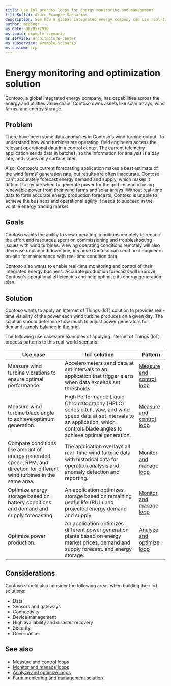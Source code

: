 ```yaml
---
title: Use IoT process loops for energy monitoring and management
titleSuffix: Azure Example Scenarios
description: See how a global integrated energy company can use real-time data and IoT process loops to design a monitoring and management solution.
author: mcosner
ms.date: 08/05/2020
ms.topic: example-scenario
ms.service: architecture-center
ms.subservice: example-scenario
ms.custom: fcp
---
```


# Energy monitoring and optimization solution

Contoso, a global integrated energy company, has capabilities across the energy and utilities value chain. Contoso owns assets like solar arrays, wind farms, and energy storage.

## Problem

There have been some data anomalies in Contoso's wind turbine output. To understand how wind turbines are operating, field engineers access the relevant operational data in a control center. The current telemetry application sends data in batches, so the information for analysis is a day late, and issues only surface later.

Also, Contoso's current forecasting application makes a best estimate of the wind farms’ generation rate, but results are often inaccurate. Contoso can't accurately forecast energy demand and supply, which makes it difficult to decide when to generate power for the grid instead of using renewable power from their wind farms and solar arrays. Without real-time data to form accurate energy production forecasts, Contoso is unable to achieve the business and operational agility it needs to succeed in the volatile energy trading market.

## Goals

Contoso wants the ability to view operating conditions remotely to reduce the effort and resources spent on commissioning and troubleshooting issues with wind turbines. Viewing operating conditions remotely will also decrease unplanned downtime, because Contoso can send field engineers on-site for maintenance with real-time condition data.

Contoso also wants to enable real-time monitoring and control of their integrated energy business. Accurate production forecasts will improve Contoso's operational efficiencies and help optimize its energy generation plan.

## Solution

Contoso wants to apply an Internet of Things (IoT) solution to provides real-time visibility of the power each wind turbine produces on a given day. The solution should determine how much to adjust power generators for demand-supply balance in the grid.

The following use cases are examples of applying Internet of Things (IoT) process patterns to this real-world scenario:

Use case|IoT solution|Pattern|
---|---|---|
Measure wind turbine vibrations to ensure optimal performance.|Accelerometers send data at set intervals to an application that trigger alerts when data exceeds set thresholds.|[Measure and control loop](measure-and-control-loop.md)|
Measure wind turbine blade angle to achieve optimum generation.|High Performance Liquid Chromatography (HPLC) sends pitch, yaw, and wind speed data at set intervals to an application, which controls blade angles to achieve optimal generation.|[Measure and control loop](measure-and-control-loop.md)|
Compare conditions like amount of energy generated, speed, RPM, and direction for different wind turbines in the same area.|The application overlays all real-time wind turbine data with historical data for operation analysis and anomaly detection and reporting.|[Monitor and manage loop](monitor-and-manage-loop.md)|
Optimize energy storage based on battery conditions and demand and supply forecasting.|An application optimizes storage based on remaining useful life (RUL) and projected energy demand and supply.|[Monitor and manage loop](monitor-and-manage-loop.md)|
Optimize power production.|An application optimizes different power generation plants based on energy market prices, demand and supply forecast. and energy storage.|[Analyze and optimize loop](analyze-and-optimize-loop.md)|

## Considerations

Contoso should also consider the following areas when building their IoT solutions:
- Data
- Sensors and gateways
- Connectivity
- Device management
- High availability and disaster recovery
- Security
- Governance

## See also
- [Measure and control loops](measure-and-control-loop.md)
- [Monitor and manage loops](monitor-and-manage-loop.md)
- [Analyze and optimize loops](analyze-and-optimize-loop.md)
- [Farm monitoring and management solution](strawberry-farm-example.md)
